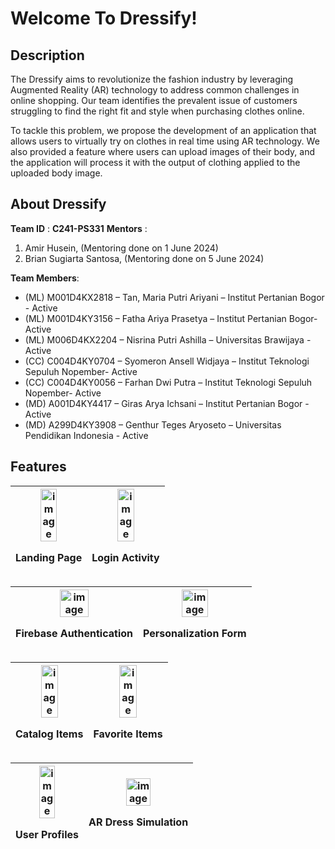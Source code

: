 
# Welcome To Dressify!
## Description
The Dressify aims to revolutionize the fashion industry by leveraging Augmented Reality (AR) technology to address common challenges in online shopping. Our team identifies the prevalent issue of customers struggling to find the right fit and style when purchasing clothes online.

To tackle this problem, we propose the development of an application that allows users to virtually try on clothes in real time using AR technology. We also provided a feature where users can upload images of their body, and the application will process it with the output of clothing applied to the uploaded body image.



  
  ## About Dressify
  **Team ID** : **C241-PS331**
  **Mentors** :
1.  Amir Husein, (Mentoring done on 1 June 2024)
 2.  Brian Sugiarta Santosa, (Mentoring done on 5 June 2024)

**Team Members**:
- (ML) M001D4KX2818 – Tan, Maria Putri Ariyani – Institut Pertanian Bogor - Active
- (ML) M001D4KY3156 – Fatha Ariya Prasetya – Institut Pertanian Bogor- Active
- (ML) M006D4KX2204 – Nisrina Putri Ashilla – Universitas Brawijaya - Active  
- (CC) C004D4KY0704 – Syomeron Ansell Widjaya – Institut Teknologi Sepuluh Nopember- Active
- (CC) C004D4KY0056 – Farhan Dwi Putra – Institut Teknologi Sepuluh Nopember- Active
- (MD) A001D4KY4417 – Giras Arya Ichsani – Institut Pertanian Bogor - Active
- (MD) A299D4KY3908 – Genthur Teges Aryoseto – Universitas Pendidikan Indonesia - Active
  
## Features
|<img width="50%" alt="image" src="https://lh7-us.googleusercontent.com/docsz/AD_4nXfh1atupGulhu1AMqE60VBhmDzoDmeaEyCrsjUU64-mLnrYy-oJPva4OC5F1Qay353aOTUG-3ciNSJNkJao7_cJL-eggsM7uZ4cRMt8o9n5065YazxvPRrQveEw2CGEPXSwLv9v9BUP72xSKVxcK-pVqq4?key=8an36OE8GstDzXIFeOWoNg"> <p> Landing Page </p> | <img width="50%" alt="image" src="https://lh7-us.googleusercontent.com/docsz/AD_4nXc8HethPehYtnL_SzKbkZxHqMysbYJFC3ccSbO-gC49YkvgioHUN6MW97sOxMq2-9QxHSdBHIstpBGbh0MYTce7V7y78BgM1drA__JskHoVYhZEvyJdjFDSasuBIjwULVJ958EwC1Q61MhnhGf0KVfEHzmG?key=8an36OE8GstDzXIFeOWoNg"> <p> Login Activity </p> |
|--|--|

| <img width="50%" alt="image" src="https://lh7-us.googleusercontent.com/docsz/AD_4nXdR7ZOsIWGmxaS0o1Q6aJYv-90TS4nNkEbYnMBLibiBK7em926rfQjModWHo8dCfYc4_mThZpOsWVLT-XW3U-VWg3eSw53_jXST0cpjX6FycTc1NnKdd6XPWDxa0P35XCeteTy1wOEIsnfTbm4aBCvBkXvV?key=8an36OE8GstDzXIFeOWoNg"> <p> Firebase Authentication </p> | <img width="50%" alt="image" src="https://lh7-us.googleusercontent.com/docsz/AD_4nXf9TZr-exGcFk--28EV8hGqHlrO9ahQP96bIIf28s8akTjnuhX97ZfFLEgDvMGzcJ6F__Uq05obUY240bxvR12Avhm__4wwo2KXF4ITdoJXI8aTElGYIG-otS4v_jBhWK5j7m3ezhfbgM9DNIt9DUQpPJA?key=8an36OE8GstDzXIFeOWoNg"> <p> Personalization Form </p> |
|--|--|

| <img width="50%" alt="image" src="https://lh7-us.googleusercontent.com/docsz/AD_4nXdBaUR8nUTTPH8tEBhhLTm08z3Dhp-E4SgrheGHze47IcHJz8ppJSKFWPoJYm2nPh6WvT8VT9tF3oVkYuw1hSUqBBaFXGGkgnPJCaWqTHLMSlM5BMx65IcJWnex6cln20GXTRS6ajVld8Ii31A_SDCnUVw2?key=8an36OE8GstDzXIFeOWoNg"> <p> Catalog Items </p> | <img width="50%" alt="image" src="https://lh7-us.googleusercontent.com/docsz/AD_4nXdmZMTLfPZgYkgwcdeHnXudYvXe7wgg9a0w2-v0ymCv1qLbaW__jmvrjfIP7hWO3_UDPupFuexX0pUsujo3e4oCJ4n4pcOkyTGM7zDiioEX8UZy8cmkEBl0h3mPPDS6q-ZYnDIE75FrN362cPccPpHjgqMg?key=8an36OE8GstDzXIFeOWoNg">  <p> Favorite Items </p> |
|--|--|


| <img width="50%" alt="image"  src="https://lh7-us.googleusercontent.com/docsz/AD_4nXcbrq2MTjUWJocM1hQh4LUCo2SSzzDdhYT6XgrtkbawbNohogpgajIhxVn8XUwjRcpgugcMRmYMbBYI4LNrR-THG5zULmzL1RUPg3QbbyFNz8V8bwZGTwMDd1wmBNpLZbUxJTZW2vKfCColQ1PWzUsz74zn?key=8an36OE8GstDzXIFeOWoNg"> <p> User Profiles </p> | <img width="50%" alt="image" src="https://lh7-us.googleusercontent.com/docsz/AD_4nXfKQb9x4shWXrafcKzEM_HnuMtuj72NeeH6TKq5Jh4lqwEN4TdYyzKDIWbBf_Fzt8thdmtpmb8_Xz3y4OuHs74BMGQncLV74Wn02DfPtmSdp5BT55DoRCjiwOGXTn99Rxi4EOg3kT67oDANByd8icyqzhcL?key=8an36OE8GstDzXIFeOWoNg">  <p> AR Dress Simulation </p>|
|--|--|














